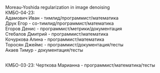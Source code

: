 Moreau-Yoshida regularization in image denoising
 <br />
КМБО-04-23:
 <br />
Адамович Иван - тимлид/программист/математика
 <br />
Друк Егор - со-тимлид/программист/математика
 <br />
Егоров Денис - программист/метрики/документация
 <br />
Стебалов Дмитрий - программист/математика
 <br />
Кочуркова Алина - программист/математика
 <br />
Торосян Джеймс - программист/документация/тесты
 <br />
Акаев Тимур - документация/тесты

<br />
КМБО-03-23: 
Черткова Марианна - программист/математика/тесты

